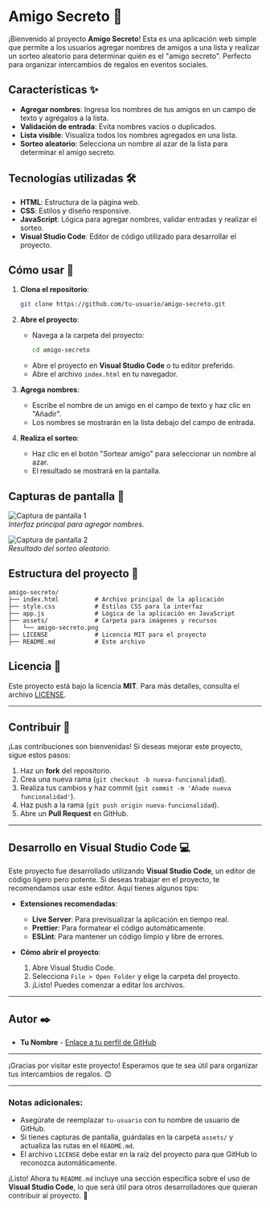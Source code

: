 
# Amigo Secreto 🎁

¡Bienvenido al proyecto **Amigo Secreto**! Esta es una aplicación web simple que permite a los usuarios agregar nombres de amigos a una lista y realizar un sorteo aleatorio para determinar quién es el "amigo secreto". Perfecto para organizar intercambios de regalos en eventos sociales.

## Características ✨

- **Agregar nombres**: Ingresa los nombres de tus amigos en un campo de texto y agrégalos a la lista.
- **Validación de entrada**: Evita nombres vacíos o duplicados.
- **Lista visible**: Visualiza todos los nombres agregados en una lista.
- **Sorteo aleatorio**: Selecciona un nombre al azar de la lista para determinar el amigo secreto.

## Tecnologías utilizadas 🛠️

- **HTML**: Estructura de la página web.
- **CSS**: Estilos y diseño responsive.
- **JavaScript**: Lógica para agregar nombres, validar entradas y realizar el sorteo.
- **Visual Studio Code**: Editor de código utilizado para desarrollar el proyecto.

## Cómo usar 🚀

1. **Clona el repositorio**:
   ```bash
   git clone https://github.com/tu-usuario/amigo-secreto.git
   ```
2. **Abre el proyecto**:
   - Navega a la carpeta del proyecto:
     ```bash
     cd amigo-secreto
     ```
   - Abre el proyecto en **Visual Studio Code** o tu editor preferido.
   - Abre el archivo `index.html` en tu navegador.

3. **Agrega nombres**:
   - Escribe el nombre de un amigo en el campo de texto y haz clic en "Añadir".
   - Los nombres se mostrarán en la lista debajo del campo de entrada.

4. **Realiza el sorteo**:
   - Haz clic en el botón "Sortear amigo" para seleccionar un nombre al azar.
   - El resultado se mostrará en la pantalla.

## Capturas de pantalla 📸

![Captura de pantalla 1](assets/screenshot1.png)  
*Interfaz principal para agregar nombres.*

![Captura de pantalla 2](assets/screenshot2.png)  
*Resultado del sorteo aleatorio.*

## Estructura del proyecto 📂

```
amigo-secreto/
├── index.html          # Archivo principal de la aplicación
├── style.css           # Estilos CSS para la interfaz
├── app.js              # Lógica de la aplicación en JavaScript
├── assets/             # Carpeta para imágenes y recursos
│   └── amigo-secreto.png
├── LICENSE             # Licencia MIT para el proyecto
├── README.md           # Este archivo
```

## Licencia 📄

Este proyecto está bajo la licencia **MIT**. Para más detalles, consulta el archivo [LICENSE](LICENSE).

---

## Contribuir 🤝

¡Las contribuciones son bienvenidas! Si deseas mejorar este proyecto, sigue estos pasos:

1. Haz un **fork** del repositorio.
2. Crea una nueva rama (`git checkout -b nueva-funcionalidad`).
3. Realiza tus cambios y haz commit (`git commit -m 'Añade nueva funcionalidad'`).
4. Haz push a la rama (`git push origin nueva-funcionalidad`).
5. Abre un **Pull Request** en GitHub.

---

## Desarrollo en Visual Studio Code 💻

Este proyecto fue desarrollado utilizando **Visual Studio Code**, un editor de código ligero pero potente. Si deseas trabajar en el proyecto, te recomendamos usar este editor. Aquí tienes algunos tips:

- **Extensiones recomendadas**:
  - **Live Server**: Para previsualizar la aplicación en tiempo real.
  - **Prettier**: Para formatear el código automáticamente.
  - **ESLint**: Para mantener un código limpio y libre de errores.

- **Cómo abrir el proyecto**:
  1. Abre Visual Studio Code.
  2. Selecciona `File > Open Folder` y elige la carpeta del proyecto.
  3. ¡Listo! Puedes comenzar a editar los archivos.

---

## Autor ✒️

- **Tu Nombre** - [Enlace a tu perfil de GitHub](https://github.com/tu-usuario)

---

¡Gracias por visitar este proyecto! Esperamos que te sea útil para organizar tus intercambios de regalos. 😊

---

### Notas adicionales:
- Asegúrate de reemplazar `tu-usuario` con tu nombre de usuario de GitHub.
- Si tienes capturas de pantalla, guárdalas en la carpeta `assets/` y actualiza las rutas en el `README.md`.
- El archivo `LICENSE` debe estar en la raíz del proyecto para que GitHub lo reconozca automáticamente.

¡Listo! Ahora tu `README.md` incluye una sección específica sobre el uso de **Visual Studio Code**, lo que será útil para otros desarrolladores que quieran contribuir al proyecto. 🚀
